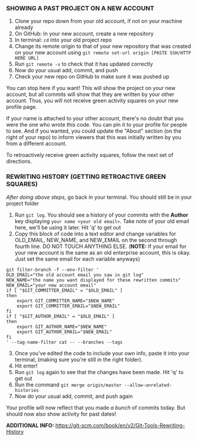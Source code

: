 ### SHOWING A PAST PROJECT ON A NEW ACCOUNT

1. Clone your repo down from your old account, if not on your machine already
2. On GitHub: In your new account, create a new repository
3. In terminal: `cd` into your old project repo
4. Change its remote origin to that of your new repository that was created on your new account using `git remote set-url origin [PASTE SSH/HTTP HERE URL]`
5. Run `git remote -v` to check that it has updated correctly
6. Now do your usual add, commit, and push
7. Check your new repo on GitHub to make sure it was pushed up

You can stop here if you want! This will show the project on your new account, but all commits will show that they are written by your other account. Thus, you will not receive green activity squares on your new profile page.

If your name is attached to your other account, there's no doubt that you were the one who wrote this code. You can pin it to your profile for people to see. And if you wanted, you could update the "About" section (on the right of your repo) to inform viewers that this was initially written by you from a different account.

To retroactively receive green activity squares, follow the next set of directions.

### REWRITING HISTORY (GETTING RETROACTIVE GREEN SQUARES)

*After doing above steps*, go back in your terminal. You should still be in your project folder

1. Run `git log`. You should see a history of your commits with the **Author** key displaying `your name <your old email>`. Take note of your old email here, we'll be using it later. Hit 'q' to get out
2. Copy this block of code into a text editor and change variables for OLD_EMAIL, NEW_NAME, and NEW_EMAIL on the second through fourth line. DO NOT TOUCH ANYTHING ELSE. (**NOTE:** If your email for your new account is the same as an old enterprise account, this is okay. Just set the same email for each variable anyways)

```
git filter-branch -f --env-filter '
OLD_EMAIL="the old account email you saw in git log"
NEW_NAME="the name you want displayed for these rewritten commits"
NEW_EMAIL="your new account email"
if [ "$GIT_COMMITTER_EMAIL" = "$OLD_EMAIL" ]
then
    export GIT_COMMITTER_NAME="$NEW_NAME"
    export GIT_COMMITTER_EMAIL="$NEW_EMAIL"
fi
if [ "$GIT_AUTHOR_EMAIL" = "$OLD_EMAIL" ]
then
    export GIT_AUTHOR_NAME="$NEW_NAME"
    export GIT_AUTHOR_EMAIL="$NEW_EMAIL"
fi
' --tag-name-filter cat -- --branches --tags
```

3. Once you've edited the code to include your own info, paste it into your terminal, (making sure you're still in the right folder). 
4. Hit enter!
5. Run `git log` again to see that the changes have been made. Hit 'q' to get out
6. Run the command `git merge origin/master --allow-unrelated-histories`
7. Now do your usual add, commit, and push again

Your profile will now reflect that you made *a bunch* of commits today. But should now also show activity for past dates!

**ADDITIONAL INFO:** https://git-scm.com/book/en/v2/Git-Tools-Rewriting-History
